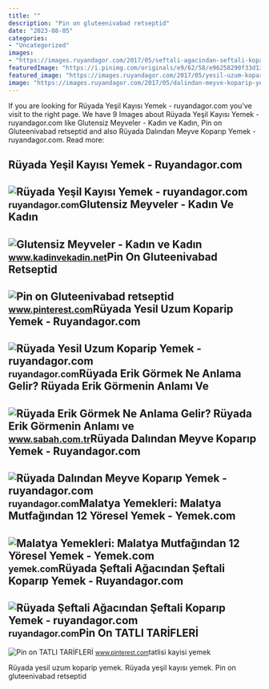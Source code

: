 ```yaml
---
title: ""
description: "Pin on gluteenivabad retseptid"
date: "2023-08-05"
categories:
- "Uncategorized"
images:
- "https://images.ruyandagor.com/2017/05/seftali-agacindan-seftali-koparip-yemek-1939.jpg"
featuredImage: "https://i.pinimg.com/originals/e9/62/58/e96258290f33d13795e54168bd15d38f.jpg"
featured_image: "https://images.ruyandagor.com/2017/05/yesil-uzum-koparip-yemek-1619.jpg"
image: "https://images.ruyandagor.com/2017/05/dalindan-meyve-koparip-yemek-1114.jpg"
---
```


If you are looking for Rüyada Yeşil Kayısı Yemek - ruyandagor.com you've visit to the right page. We have 9 Images about Rüyada Yeşil Kayısı Yemek - ruyandagor.com like Glutensiz Meyveler - Kadın ve Kadın, Pin on Gluteenivabad retseptid and also Rüyada Dalından Meyve Koparıp Yemek - ruyandagor.com. Read more:

Rüyada Yeşil Kayısı Yemek - Ruyandagor.com
------------------------------------------

 ![Rüyada Yeşil Kayısı Yemek - ruyandagor.com](https://images.ruyandagor.com/2018/10/yesil-kayisi-yemek-0958.jpg) <small>ruyandagor.com</small>Glutensiz Meyveler - Kadın Ve Kadın
-----------------------------------

 ![Glutensiz Meyveler - Kadın ve Kadın](https://cdn.yemek.com/mncrop/940/625/uploads/2020/02/kayisi-faydalari-site.jpg) <small>www.kadinvekadin.net</small>Pin On Gluteenivabad Retseptid
------------------------------

 ![Pin on Gluteenivabad retseptid](https://i.pinimg.com/originals/d9/56/d5/d956d5905c16fa4521f39ec6adeeb3be.jpg) <small>www.pinterest.com</small>Rüyada Yesil Uzum Koparip Yemek - Ruyandagor.com
------------------------------------------------

 ![Rüyada Yesil Uzum Koparip Yemek - ruyandagor.com](https://images.ruyandagor.com/2017/05/yesil-uzum-koparip-yemek-1619.jpg) <small>ruyandagor.com</small>Rüyada Erik Görmek Ne Anlama Gelir? Rüyada Erik Görmenin Anlamı Ve
------------------------------------------------------------------

 ![Rüyada Erik Görmek Ne Anlama Gelir? Rüyada Erik Görmenin Anlamı ve](https://iasbh.tmgrup.com.tr/04c848/752/395/0/102/723/482?u=https://isbh.tmgrup.com.tr/sbh/2022/04/25/ruyada-erik-gormek-ne-anlama-gelir-ruyada-siyah-kirmizi-ve-yesil-erik-agaci-gormek-koparip-yemek-anlami-1650898103234.jpg) <small>www.sabah.com.tr</small>Rüyada Dalından Meyve Koparıp Yemek - Ruyandagor.com
----------------------------------------------------

 ![Rüyada Dalından Meyve Koparıp Yemek - ruyandagor.com](https://images.ruyandagor.com/2017/05/dalindan-meyve-koparip-yemek-1114.jpg) <small>ruyandagor.com</small>Malatya Yemekleri: Malatya Mutfağından 12 Yöresel Yemek - Yemek.com
-------------------------------------------------------------------

 ![Malatya Yemekleri: Malatya Mutfağından 12 Yöresel Yemek - Yemek.com](https://cdn.yemek.com/uploads/2015/04/kayisi.jpg) <small>yemek.com</small>Rüyada Şeftali Ağacından Şeftali Koparıp Yemek - Ruyandagor.com
---------------------------------------------------------------

 ![Rüyada Şeftali Ağacından Şeftali Koparıp Yemek - ruyandagor.com](https://images.ruyandagor.com/2017/05/seftali-agacindan-seftali-koparip-yemek-1939.jpg) <small>ruyandagor.com</small>Pin On TATLI TARİFLERİ
----------------------

 ![Pin on TATLI TARİFLERİ](https://i.pinimg.com/originals/e9/62/58/e96258290f33d13795e54168bd15d38f.jpg) <small>www.pinterest.com</small>tatlisi kayisi yemek

Rüyada yesil uzum koparip yemek. Rüyada yeşil kayısı yemek. Pin on gluteenivabad retseptid

